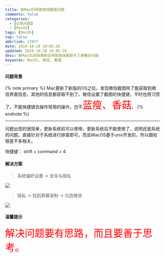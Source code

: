 ```yaml
---
title: 新MacOS导致微信截图问题
comments: false
categories:
  - [日常问题]
  - [MacOS]
tags: [MacOS]
top: false
abbrlink: 17077
date: 2019-10-28 10:05:29
updated: 2019-10-28 10:05:29
desc: 新MacOS系统更新后导致微信截取不了屏幕的问题
keywords: MacOS, 微信, 截图
---
```

#### 问题背景


{% note primary %}
Mac更新了新版的OS之后，发现微信截图除了能获取到微信界面信息，其他的信息都获取不到了。微信设置了截图的快捷键，平时也用习惯了，不能快捷键去操作常用的操作，岂不<font color='red' size=6.5>蓝瘦、香菇</font>。
{% endnote %}

<!--more-->
<hr />

问题出现的很简单，更新系统前可以使用，更新系统后不能使用了，说明还是系统的问题。直接针对于系统进行排查即可，而且MacOS基于unix开发的，所以跟权限差不多相关。

快捷键： shift + command + 4

#### 解决方案

> 系统偏好设置 -> 安全与隐私

![](shezhi.png)

> 隐私 -> 找到屏幕录制 -> 勾选微信

![](anquanyuyinsi.png)

#### 温馨提示

<font color='red' size=6.5>解决问题要有思路，而且要善于思考。</font>
